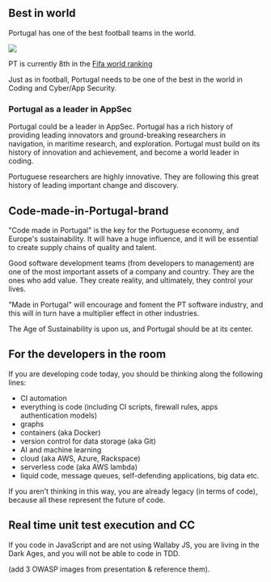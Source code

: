## Best in world

Portugal has one of the best football teams in the world. 

![](http://www.uefa.com/MultimediaFiles/Photo/competitions/Comp_Matches/02/39/05/97/2390597_w2.jpg)

PT is currently 8th in the [Fifa world ranking](http://www.fifa.com/fifa-world-ranking/associations/association=por/men/index.html)

Just as in football, Portugal needs to be one of the best in the world in Coding and Cyber/App Security.

### Portugal as a leader in AppSec

Portugal could be a leader in AppSec. Portugal has a rich history of providing leading innovators and ground-breaking researchers in navigation, in maritime research, and exploration. Portugal must build on its history of innovation and achievement, and become a world leader in coding. 

Portuguese researchers are highly innovative. They are following this great history of leading important change and discovery.

## Code-made-in-Portugal-brand

"Code made in Portugal" is the key for the Portuguese economy, and Europe's sustainability. It will have a huge influence, and it will be essential to create supply chains of quality and talent.

Good software development teams (from developers to management) are one of the most important assets of a company and country. They are the ones who add value. They create reality, and ultimately, they control your lives.

"Made in Portugal" will encourage and foment the PT software industry, and this will in turn have a multiplier effect in other industries. 

The Age of Sustainability is upon us, and Portugal should be at its center.

## For the developers in the room

If you are developing code today, you should be thinking along the following lines: 
  * CI automation
  * everything is code (including CI scripts, firewall rules, apps authentication models)
  * graphs
  * containers (aka Docker)
  * version control for data storage (aka Git)
  * AI and machine learning
  * cloud (aka AWS, Azure, Rackspace)
  * serverless code (aka AWS lambda)
  * liquid code, message queues, self-defending applications, big data etc.

If you aren't thinking in this way, you are already legacy (in terms of code), because all these represent the future of code.

## Real time unit test execution and CC

If you code in JavaScript and are not using Wallaby JS, you are living in the Dark Ages, and you will not be able to code in TDD.

(add 3 OWASP images from presentation & reference them).




